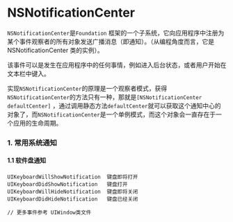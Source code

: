 # NSNotificationCenter

`NSNotificationCenter`是`Foundation` 框架的一个子系统，它向应用程序中注册为某个事件观察者的所有对象发送广播消息（即通知）。（从编程角度而言，它是 NSNotificationCenter 类的实例）。

该事件可以是发生在应用程序中的任何事情，例如进入后台状态，或者用户开始在文本栏中键入。

实现`NSNotificationCenter`的原理是一个观察者模式，获得`NSNotificationCenter`的方法只有一种，那就是`[NSNotificationCenter defaultCenter]` ，通过调用静态方法`defaultCenter`就可以获取这个通知中心的对象了，而`NSNotificationCenter`是一个单例模式，而这个对象会一直存在于一个应用的生命周期。


### 1. 常用系统通知

#### 1.1 软件盘通知

```objc
UIKeyboardWillShowNotification  键盘即将打开
UIKeyboardDidShowNotification   键盘打开
UIKeyboardWillHideNotification  键盘即将关闭
UIKeyboardDidHideNotification   键盘已经关闭

// 更多事件参考 UIWindow类文件

```
